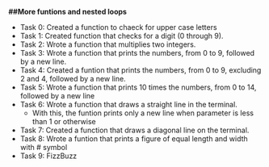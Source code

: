 **##More funtions and nested loops**
- Task 0: Created a function to chaeck for upper case letters
- Task 1: Created function that checks for a digit (0 through 9).
- Task 2: Wrote a function that multiplies two integers.
- Task 3: Wrote a function that prints the numbers, from 0 to 9, followed by a new line.
- Task 4: Created a funtion that prints the numbers, from 0 to 9, excluding 2 and 4, followed by a new line.
- Task 5: Wrote a function that prints 10 times the numbers, from 0 to 14, followed by a new line
- Task 6: Wrote a function that draws a straight line in the terminal.
	- With this, the funtion prints only a new line when parameter is less than 1 or otherwise
- Task 7: Created a function that draws a diagonal line on the terminal.
- Task 8: Wrote a funtion that prints a figure of equal length and width with # symbol
- Task 9: FizzBuzz
